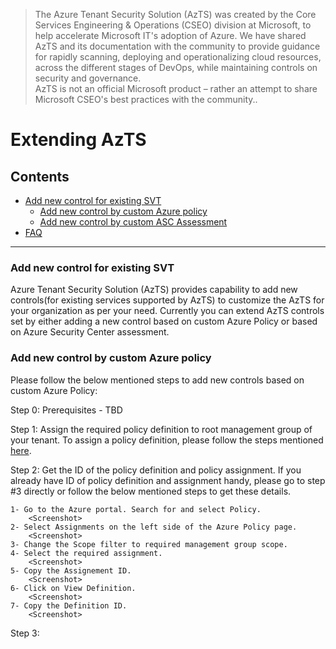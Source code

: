 > The Azure Tenant Security Solution (AzTS) was created by the Core Services Engineering & Operations (CSEO) division at Microsoft, to help accelerate Microsoft IT's adoption of Azure. We have shared AzTS and its documentation with the community to provide guidance for rapidly scanning, deploying and operationalizing cloud resources, across the different stages of DevOps, while maintaining controls on security and governance.
<br>AzTS is not an official Microsoft product – rather an attempt to share Microsoft CSEO's best practices with the community..

# Extending AzTS

## Contents
- [Add new control for existing SVT](Readme.md#steps-to-extend-the-control-svt) 
   - [Add new control by custom Azure policy](Readme.md#add-new-control-by-custom-azure-policy)
   - [Add new control by custom ASC Assessment](./Extending%20AzSK%20Module/Readme.md#add-new-control-by-custom-asc-assessment)
- [FAQ](Readme.md#faqs)  

----------------------------------------------

### Add new control for existing SVT
Azure Tenant Security Solution (AzTS) provides capability to add new controls(for existing services supported by AzTS) to customize the AzTS for your organization as per your need.
Currently you can extend AzTS controls set by either adding a new control based on custom Azure Policy or based on Azure Security Center assessment.

### Add new control by custom Azure policy
Please follow the below mentioned steps to add new controls based on custom Azure Policy:

Step 0: Prerequisites - TBD

Step 1: Assign the required policy definition to root management group of your tenant. To assign a policy definition, please follow the steps mentioned [here](https://docs.microsoft.com/en-us/azure/governance/policy/tutorials/create-and-manage#assign-a-policy).

Step 2: Get the ID of the policy definition and policy assignment. If you already have ID of policy definition and assignment handy, please go to step #3 directly or follow the below mentioned steps to get these details.

    1- Go to the Azure portal. Search for and select Policy.
        <Screenshot>
    2- Select Assignments on the left side of the Azure Policy page.
        <Screenshot>
    3- Change the Scope filter to required management group scope.
    4- Select the required assignment.
        <Screenshot>
    5- Copy the Assignement ID.
        <Screenshot>
    6- Click on View Definition.
        <Screenshot>
    7- Copy the Definition ID.
        <Screenshot>

Step 3: 

